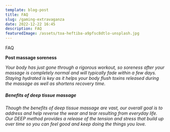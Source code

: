```yaml
---
template: blog-post
title: FAQ
slug: /gaming-extravaganza
date: 2022-12-22 16:45
description: FAQ
featuredImage: /assets/toa-heftiba-a9pfsc8dtlo-unsplash.jpg
---
```

FAQ

**Post massage soreness**

*Your body has just gone through a rigorous workout, so soreness after your massage is completely normal and will typically fade within a few days. Staying hydrated is key as it helps your body flush toxins released during the massage as well as shortens recovery time.*

##### Benefits of deep tissue massage

*Though the benefits of deep tissue massage are vast, our overall goal is to address and help reverse the wear and tear resulting from everyday life. Our DEEP method provides a release of the tension and stress that build up over time so you can feel good and keep doing the things you love.*